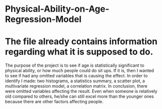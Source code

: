 # Physical-Ability-on-Age-Regression-Model
# The file already contains information regarding what it is supposed to do. 
The purpose of the project is to see if age is statistically significant to physical ability, or how much people could do sit ups. If it is, then I wanted to see if had any omitted variables that is causing the effect. 
In order to identify I made:
two histograms, 
a statistics summary,
a scatter plot,
a multivariate regression model,
a correlation matrix.
In conclusion, there were omitted variables affecting the result. Even when someone is relatively old compared to others, he/she can still excel more than the younger ones because there are other factors affecting people. 

